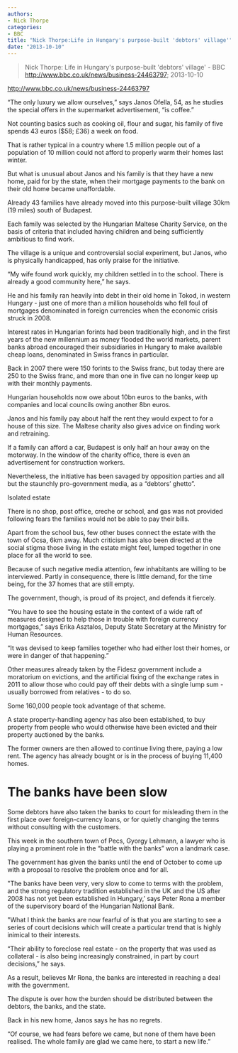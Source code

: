 ```yaml
---
authors: 
- Nick Thorpe
categories: 
- BBC
title: "Nick Thorpe:Life in Hungary's purpose-built 'debtors' village'"
date: "2013-10-10"
---
```

> Nick Thorpe: Life in Hungary's purpose-built 'debtors' village' - BBC http://www.bbc.co.uk/news/business-24463797; 2013-10-10

<http://www.bbc.co.uk/news/business-24463797>

“The only luxury we allow ourselves,” says Janos Ofella, 54, as he studies the special offers in the supermarket advertisement, “is coffee.”

Not counting basics such as cooking oil, flour and sugar, his family of five spends 43 euros (\$58; £36) a week on food.

That is rather typical in a country where 1.5 million people out of a population of 10 million could not afford to properly warm their homes last winter.

But what is unusual about Janos and his family is that they have a new home, paid for by the state, when their mortgage payments to the bank on their old home became unaffordable.

Already 43 families have already moved into this purpose-built village 30km (19 miles) south of Budapest.

Each family was selected by the Hungarian Maltese Charity Service, on the basis of criteria that included having children and being sufficiently ambitious to find work.

The village is a unique and controversial social experiment, but Janos, who is physically handicapped, has only praise for the initiative.

“My wife found work quickly, my children settled in to the school. There is already a good community here,” he says.

He and his family ran heavily into debt in their old home in Tokod, in western Hungary - just one of more than a million households who fell foul of mortgages denominated in foreign currencies when the economic crisis struck in 2008.

Interest rates in Hungarian forints had been traditionally high, and in the first years of the new millennium as money flooded the world markets, parent banks abroad encouraged their subsidiaries in Hungary to make available cheap loans, denominated in Swiss francs in particular.

Back in 2007 there were 150 forints to the Swiss franc, but today there are 250 to the Swiss franc, and more than one in five can no longer keep up with their monthly payments.

Hungarian households now owe about 10bn euros to the banks, with companies and local councils owing another 8bn euros.

Janos and his family pay about half the rent they would expect to for a house of this size. The Maltese charity also gives advice on finding work and retraining.

If a family can afford a car, Budapest is only half an hour away on the motorway. In the window of the charity office, there is even an advertisement for construction workers.

Nevertheless, the initiative has been savaged by opposition parties and all but the staunchly pro-government media, as a “debtors’ ghetto”.

Isolated estate

There is no shop, post office, creche or school, and gas was not provided following fears the families would not be able to pay their bills.

Apart from the school bus, few other buses connect the estate with the town of Ocsa, 6km away. Much criticism has also been directed at the social stigma those living in the estate might feel, lumped together in one place for all the world to see.

Because of such negative media attention, few inhabitants are willing to be interviewed. Partly in consequence, there is little demand, for the time being, for the 37 homes that are still empty.

The government, though, is proud of its project, and defends it fiercely.

“You have to see the housing estate in the context of a wide raft of measures designed to help those in trouble with foreign currency mortgages,” says Erika Asztalos, Deputy State Secretary at the Ministry for Human Resources.

“It was devised to keep families together who had either lost their homes, or were in danger of that happening.”

Other measures already taken by the Fidesz government include a moratorium on evictions, and the artificial fixing of the exchange rates in 2011 to allow those who could pay off their debts with a single lump sum - usually borrowed from relatives - to do so.

Some 160,000 people took advantage of that scheme.

A state property-handling agency has also been established, to buy property from people who would otherwise have been evicted and their property auctioned by the banks.

The former owners are then allowed to continue living there, paying a low rent. The agency has already bought or is in the process of buying 11,400 homes.

The banks have been slow
========================

Some debtors have also taken the banks to court for misleading them in the first place over foreign-currency loans, or for quietly changing the terms without consulting with the customers.

This week in the southern town of Pecs, Gyorgy Lehmann, a lawyer who is playing a prominent role in the “battle with the banks” won a landmark case.

The government has given the banks until the end of October to come up with a proposal to resolve the problem once and for all.

"The banks have been very, very slow to come to terms with the problem, and the strong regulatory tradition established in the UK and the US after 2008 has not yet been established in Hungary,’ says Peter Rona a member of the supervisory board of the Hungarian National Bank.

"What I think the banks are now fearful of is that you are starting to see a series of court decisions which will create a particular trend that is highly inimical to their interests.

“Their ability to foreclose real estate - on the property that was used as collateral - is also being increasingly constrained, in part by court decisions,” he says.

As a result, believes Mr Rona, the banks are interested in reaching a deal with the government.

The dispute is over how the burden should be distributed between the debtors, the banks, and the state.

Back in his new home, Janos says he has no regrets.

“Of course, we had fears before we came, but none of them have been realised. The whole family are glad we came here, to start a new life.”

